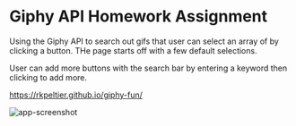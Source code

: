# Giphy API Homework Assignment

Using the Giphy API to search out gifs that user can select an array of by clicking a button. THe page starts off with a few default selections.

User can add more buttons with the search bar by entering a keyword then clicking to add more.

https://rkpeltier.github.io/giphy-fun/

![app-screenshot](https://user-images.githubusercontent.com/45191442/55036375-af5a3b80-4fd7-11e9-914d-f3dd6ec1283f.PNG)
